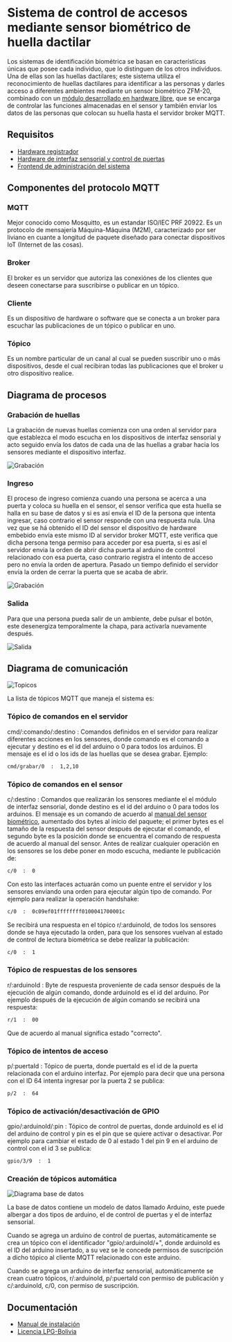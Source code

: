 # Sistema de control de accesos mediante sensor biométrico de huella dactilar

Los sistemas de identificación biométrica se basan en características únicas que posee cada individuo, que lo distinguen de los otros indivíduos. Una de ellas son las huellas dactilares; este sistema utiliza el reconocimiento de huellas dactilares para identificar a las personas y darles acceso a diferentes ambientes mediante un sensor biométrico ZFM-20, combinado con un [módulo desarrollado en hardware libre](https://github.com/djimenezjerez/control_accesos_hardware), que se encarga de controlar las funciones almacenadas en el sensor y también enviar los datos de las personas que colocan su huella hasta el servidor broker MQTT.

## Requisitos

* [Hardware registrador](https://github.com/djimenezjerez/control_accesos_registrador)
* [Hardware de interfaz sensorial y control de puertas](https://github.com/djimenezjerez/control_accesos_hardware)
* [Frontend de administración del sistema](https://github.com/djimenezjerez/control_accesos_frontend)

## Componentes del protocolo MQTT

### MQTT

Mejor conocido como Mosquitto, es un estandar ISO/IEC PRF 20922. Es un protocolo de mensajería Máquina-Máquina (M2M), caracterizado por ser liviano en cuante a longitud de paquete diseñado para conectar dispositivos IoT (Internet de las cosas).

### Broker

El broker es un servidor que autoriza las conexiónes de los clientes que deseen conectarse para suscribirse o publicar en un tópico.

### Cliente

Es un dispositivo de hardware o software que se conecta a un broker para escuchar las publicaciones de un tópico o publicar en uno.

### Tópico

Es un nombre particular de un canal al cual se pueden suscribir uno o más dispositivos, desde el cual recibiran todas las publicaciones que el broker u otro dispositivo realice.

## Diagrama de procesos

### Grabación de huellas

La grabación de nuevas huellas comienza con una orden al servidor para que establezca el modo escucha en los dispositivos de interfaz sensorial y acto seguido envía los datos de cada una de las huellas a grabar hacia los sensores mediante el dispositivo interfaz.

![Grabación](./doc/grabacion.png)

### Ingreso

El proceso de ingreso comienza cuando una persona se acerca a una puerta y coloca su huella en el sensor, el sensor verifica que esta huella se halla en su base de datos y si es así envía el ID de la persona que intenta ingresar, caso contrario el sensor responde con una respuesta nula. Una vez que se há obtenido el ID del sensor el dispositivo de hardware embebido envía este mismo ID al servidor broker MQTT, este verifica que dicha persona tenga permiso para acceder por esa puerta, si es así el servidor envia la orden de abrir dicha puerta al arduino de control relacionado con esa puerta, caso contrario registra el intento de acceso pero no envía la orden de apertura. Pasado un tiempo definido el servidor envía la orden de cerrar la puerta que se acaba de abrir.

![Grabación](./doc/ingreso.png)

### Salida

Para que una persona pueda salir de un ambiente, debe pulsar el botón, este desenergiza temporalmente la chapa, para activarla nuevamente después.

![Salida](./doc/salida.png)

## Diagrama de comunicación

![Topicos](./doc/topicos.png)

La lista de tópicos MQTT que maneja el sistema es:

### Tópico de comandos en el servidor

cmd/:comando/:destino : Comandos definidos en el servidor para realizar diferentes acciones en los sensores, donde comando es el comando a ejecutar y destino es el id del arduino o 0 para todos los arduinos. El mensaje es el id o los ids de las huellas que se desea grabar. Ejemplo:

```sh
cmd/grabar/0  :  1,2,10
```

### Tópico de comandos en el sensor

c/:destino : Comandos que realizarán los sensores mediante el el módulo de interfaz sensorial, donde destino es el id del arduino o 0 para todos los arduinos. El mensaje es un comando de acuerdo al [manual del sensor biométrico](./doc/ZFM_user_manualV15.pdf), aumentado dos bytes al inicio del paquete; el primer bytes es el tamaño de la respuesta del sensor después de ejecutar el comando, el segundo byte es la posición donde se encuentra el comando de respuesta de acuerdo al manual del sensor. Antes de realizar cualquier operación en los sensores se los debe poner en modo escucha, mediante le publicación de:

```sh
c/0  :  0
```

Con esto las interfaces actuarán como un puente entre el servidor y los sensores enviando una orden para ejecutar algún tipo de comando. Por ejemplo para realizar la operación handshake:

```sh
c/0  :  0c09ef01ffffffff0100041700001c
```

Se recibirá una respuesta en el tópico r/:arduinoId, de todos los sensores donde se haya ejecutado la orden, para que los sensores vuelvan al estado de control de lectura biométrica se debe realizar la publicación:

```sh
c/0  :  1
```

### Tópico de respuestas de los sensores

r/:arduinoId : Byte de respuesta proveniente de cada sensor después de la ejecución de algún comando, donde arduinoId es el id del arduino. Por ejemplo después de la ejecución de algún comando se recibirá una respuesta:

```sh
r/1  :  00
```

Que de acuerdo al manual significa estado "correcto".

### Tópico de intentos de acceso

p/:puertaId : Tópico de puerta, donde puertaId es el id de la puerta relacionada con el arduino interfaz. Por ejemplo para decir que una persona con el ID 64 intenta ingresar por la puerta 2 se publica:

```sh
p/2  :  64
```

### Tópico de activación/desactivación de GPIO

gpio/:arduinoId/:pin : Tópico de control de puertas, donde arduinoId es el id del arduino de control y pin es el pin que se quiere activar o desactivar. Por ejemplo para cambiar el estado de 0 al estado 1 del pin 9 en el arduino de control con el id 3 se publica:

```sh
gpio/3/9  :  1
```

### Creación de tópicos automática

![Diagrama base de datos](./doc/diagrama_db.png)

La base de datos contiene un modelo de datos llamado Arduino, este puede albergar a dos tipos de arduino, el de control de puertas y el de interfaz sensorial.

Cuando se agrega un arduino de control de puertas, automáticamente se crea un tópico con el identificador "gpio/:arduinoId/+", donde arduinoId es el ID del arduino insertado, a su vez se le concede permisos de suscripción a dicho tópico al cliente MQTT relacionado con este arduino.

Cuando se agrega un arduino de interfaz sensorial, automáticamente se crean cuatro tópicos, r/:arduinoId, p/:puertaId con permiso de publicación y c/:arduinoId, c/0, con permiso de suscripción.

## Documentación

* [Manual de instalación](./INSTALL.md)
* [Licencia LPG-Bolivia](https://softwarelibre.gob.bo/licencia.php)

